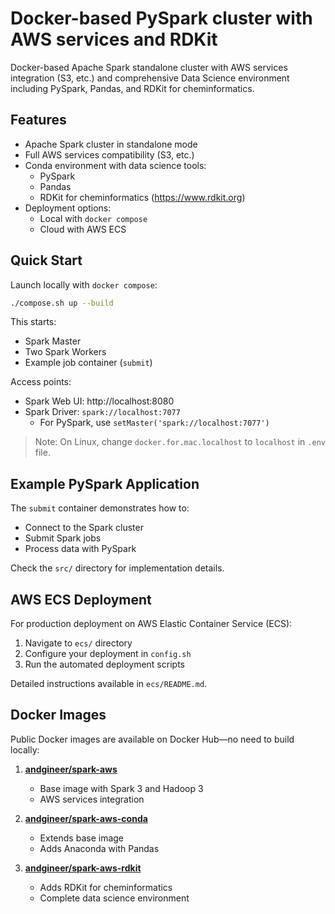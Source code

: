 # Docker-based PySpark cluster with AWS services and RDKit

Docker-based Apache Spark standalone cluster with 
AWS services integration (S3, etc.) and comprehensive Data Science environment 
including PySpark, Pandas, and RDKit for cheminformatics.

## Features

- Apache Spark cluster in standalone mode
- Full AWS services compatibility (S3, etc.)
- Conda environment with data science tools:
  - PySpark
  - Pandas
  - RDKit for cheminformatics (https://www.rdkit.org) 
- Deployment options:
  - Local with `docker compose`
  - Cloud with AWS ECS

## Quick Start

Launch locally with `docker compose`:

```bash
./compose.sh up --build
```

This starts:
- Spark Master
- Two Spark Workers
- Example job container (`submit`)

Access points:
- Spark Web UI: http://localhost:8080
- Spark Driver: `spark://localhost:7077`
  - For PySpark, use `setMaster('spark://localhost:7077')`

> Note: On Linux, change `docker.for.mac.localhost` to `localhost` in `.env` file.

## Example PySpark Application

The `submit` container demonstrates how to:
- Connect to the Spark cluster
- Submit Spark jobs
- Process data with PySpark

Check the `src/` directory for implementation details.

## AWS ECS Deployment

For production deployment on AWS Elastic Container Service (ECS):

1. Navigate to `ecs/` directory
2. Configure your deployment in `config.sh`
3. Run the automated deployment scripts

Detailed instructions available in `ecs/README.md`.

## Docker Images

Public Docker images are available on Docker Hub—no need to build locally:

1. **[andgineer/spark-aws](https://hub.docker.com/r/andgineer/spark-aws)**
   - Base image with Spark 3 and Hadoop 3
   - AWS services integration

2. **[andgineer/spark-aws-conda](https://hub.docker.com/r/andgineer/spark-aws-conda)**
   - Extends base image
   - Adds Anaconda with Pandas

3. **[andgineer/spark-aws-rdkit](https://hub.docker.com/r/andgineer/spark-aws-rdkit)**
   - Adds RDKit for cheminformatics
   - Complete data science environment

